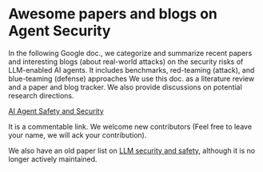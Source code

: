 # Awesome papers and blogs on Agent Security

In the following Google doc., we categorize and summarize recent papers and interesting blogs (about real-world attacks) on the security risks of LLM-enabled AI agents. 
It includes benchmarks, red-teaming (attack), and blue-teaming (defense) approaches 
We use this doc. as a literature review and a paper and blog tracker. 
We also provide discussions on potential research directions.

<a href="https://docs.google.com/document/d/1i5B1tp1srUbPj7nC4mWXRz7OkPbLW3c09r8Qyo6MShU/edit?usp=sharing">AI Agent Safety and Security</a>

It is a commentable link. We welcome new contributors (Feel free to leave your name, we will ack your contribution). 

We also have an old paper list on <a href="https://docs.google.com/document/d/1QowkXo-cM0UQF2FzdSjNkZis9ODeU6AIwucC0nH_vcc/edit?usp=sharing">LLM security and safety</a>, although it is no longer actively maintained. 
